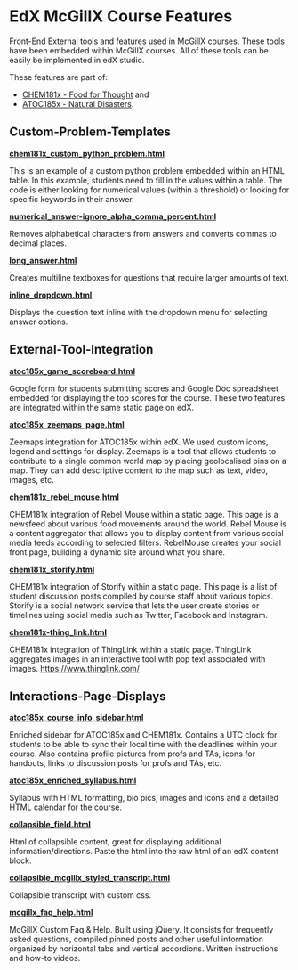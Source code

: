 EdX McGillX Course Features
===============

Front-End External tools and features used in McGillX courses. These tools have been embedded within McGillX courses. All of these tools can be easily be implemented in edX studio.

These features are part of:

<ul><li><a href="https://www.edx.org/course/mcgillx/mcgillx-chem181x-food-thought-2806" target="_blank">CHEM181x - Food for Thought</a> and</li>
<li><a href="https://www.edx.org/course/mcgillx/mcgillx-atoc185x-natural-disasters-3881" target="_blank">ATOC185x - Natural Disasters</a>.</li>
</ul>


Custom-Problem-Templates
-----

[<strong>chem181x_custom_python_problem.html</strong>](/Custom-Problem-Templates/chem181x_custom_python_problem.html)

This is an example of a custom python problem embedded within an HTML table. In this example, students need to fill in the values within a table. The code is either looking for numerical values (within a threshold) or looking for specific keywords in their answer.

[<strong>numerical_answer-ignore_alpha_comma_percent.html</strong>](/Custom-Problem-Templates/numerical_answer-ignore_alpha_commas_percent.html)

Removes alphabetical characters from answers and converts commas to decimal places.

[<strong>long_answer.html</strong>](/Custom-Problem-Templates/long_answer.html)

Creates multiline textboxes for questions that require larger amounts of text.

[<strong>inline_dropdown.html</strong>](/Custom-Problem-Templates/inline_dropdown.html)

Displays the question text inline with the dropdown menu for selecting answer options.


External-Tool-Integration
-----
[<strong>atoc185x_game_scoreboard.html</strong>](/External-Tool-Integration/atoc185x_game_scoreboard.html)

Google form for students submitting scores and Google Doc spreadsheet embedded for displaying the top scores for the course. These two features are integrated within the same static page on edX.

[<strong>atoc185x_zeemaps_page.html</strong>](/External-Tool-Integration/atoc185x_zeemaps_page.html)

Zeemaps integration for ATOC185x within edX. We used custom icons, legend and settings for display. Zeemaps is a tool that allows students to contribute to a single common world map by placing geolocalised pins on a map. They can add descriptive content to the map such as text, video, images, etc.

[<strong>chem181x_rebel_mouse.html</strong>](/External-Tool-Integration/chem181x_rebel_mouse.html)

CHEM181x integration of Rebel Mouse within a static page. This page is a newsfeed about various food movements around the world. Rebel Mouse is a content aggregator that allows you to display content from various social media feeds according to selected filters. RebelMouse creates your social front page, building a dynamic site around what you share.

[<strong>chem181x_storify.html</strong>](/External-Tool-Integration/chem181x_storify.html)

CHEM181x integration of Storify within a static page. This page is a list of student discussion posts compiled by course staff about various topics. Storify is a social network service that lets the user create stories or timelines using social media such as Twitter, Facebook and Instagram.

[<strong>chem181x-thing_link.html</strong>](/External-Tool-Integration/chem181x-thing_link.html)

CHEM181x integration of ThingLink within a static page. ThingLink aggregates images in an interactive tool with pop text associated with images. https://www.thinglink.com/


Interactions-Page-Displays
-----

[<strong>atoc185x_course_info_sidebar.html</strong>	](/Interactions-Page-Displays/atoc185x_course_info_sidebar.html)

Enriched sidebar for ATOC185x and CHEM181x. Contains a UTC clock for students to be able to sync their local time with the deadlines within your course. Also contains profile pictures from profs and TAs, icons for handouts, links to discussion posts for profs and TAs, etc.

[<strong>atoc185x_enriched_syllabus.html</strong>](/Interactions-Page-Displays/atoc185x_enriched_syllabus.html)

Syllabus with HTML formatting, bio pics, images and icons and a detailed HTML calendar for the course.

[<strong>collapsible_field.html</strong>](/Interactions-Page-Displays/collapsible_field.html)

Html of collapsible content, great for displaying additional information/directions. Paste the html into the raw html of an edX content block.

[<strong>collapsible_mcgillx_styled_transcript.html</strong>](/Interactions-Page-Displays/collapsible_mcgillx_styled_transcript.html)

Collapsible transcript with custom css.

[<strong>mcgillx_faq_help.html</strong>](/Interactions-Page-Displays/mcgillx_faq_help.html)

McGillX Custom Faq & Help. Built using jQuery. It consists for frequently asked questions, compiled pinned posts and other useful information organized by horizontal tabs and vertical accordions. Written instructions and how-to videos.





